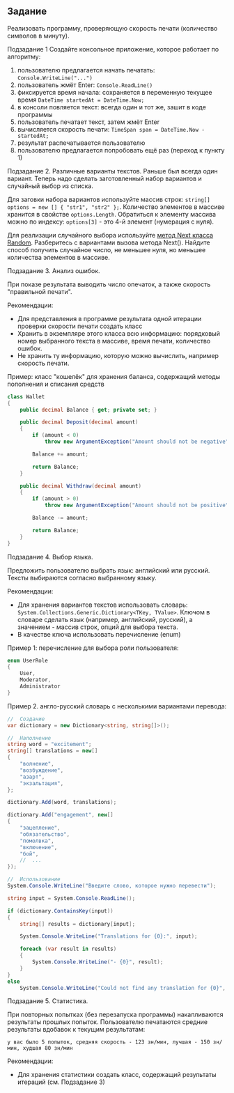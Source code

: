 ## Задание

Реализовать программу, проверяющую скорость печати (количество символов в минуту).



Подзадание 1
Создайте консольное приложение, которое работает по алгоритму:
1. пользователю предлагается начать печатать: `Console.WriteLine("...")`
2. пользователь жмёт Enter: `Console.ReadLine()`
3. фиксируется время начала: сохраняется в переменную текущее время `DateTime startedAt = DateTime.Now;`
4. в консоли повляется текст: всегда один и тот же, зашит в коде программы
5. пользователь печатает текст, затем жмёт Enter
6. вычисляется скорость печати: `TimeSpan span = DateTime.Now - startedAt;` 
7. результат распечатывается пользователю
8. пользователю предлагается попробовать ещё раз (переход к пункту 1)

Подзадание 2. Различные варианты текстов. 
Раньше был всегда один вариант. Теперь надо сделать заготовленный набор вариантов и случайный выбор из списка. 

Для заговки набора вариантов используйте массив строк: `string[] options = new [] { "str1", "str2" };`. Количество элементов в массиве хранится в свойстве `options.Length`. Обратиться к элементу массива можно по индексу: `options[3]` - это 4-й элемент (нумерация с нуля).

Для реализации случайного выбора используйте [метод Next класса Random](https://docs.microsoft.com/en-us/dotnet/api/system.random.next). Разберитесь с вариантами вызова метода Next(). Найдите способ получить случайное число, не меньшее нуля, но меньшее количества элементов в массиве.

Подзадание 3. Анализ ошибок.

При показе результата выводить число опечаток, а также скорость "правильной печати".

Рекомендации:
- Для представления в программе результата одной итерации проверки скорости печати создать класс
- Хранить в экземпляре этого класса всю информацию: порядковый номер выбранного текста в массиве, время печати, количество ошибок.
- Не хранить ту информацию, которую можно вычислить, например скорость печати.

Пример: класс "кошелёк" для хранения баланса, содержащий методы пополнения и списания средств

```cs
class Wallet
{
    public decimal Balance { get; private set; }

    public decimal Deposit(decimal amount)
    {
        if (amount < 0)
            throw new ArgumentException("Amount should not be negative");

        Balance += amount;

        return Balance;
    }

    public decimal Withdraw(decimal amount)
    {
        if (amount > 0)
            throw new ArgumentException("Amount should not be positive");

        Balance -= amount;

        return Balance;
    }
}
```

Подзадание 4. Выбор языка.

Предложить пользователю выбрать язык: английский или русский. Тексты выбираются согласно выбранному языку.

Рекомендации:
- Для хранения вариантов текстов использовать словарь: `System.Collections.Generic.Dictionary<TKey, TValue>`. Ключом в словаре сделать язык (например, английский, русский), а значением - массив строк, опций для выбора текста.
- В качестве ключа использовать перечисление (enum)

Пример 1: перечисление для выбора роли пользователя:

```cs
enum UserRole
{
    User,
    Moderator,
    Administrator
}
```

Пример 2. англо-русский словарь с несколькими вариантами перевода:

```cs
//  Создание
var dictionary = new Dictionary<string, string[]>();

//  Наполнение
string word = "excitement";
string[] translations = new[]
{
    "волнение",
    "возбуждение",
    "азарт",
    "экзальтация",
};

dictionary.Add(word, translations);

dictionary.Add("engagement", new[]
{
    "зацепление",
    "обязательство",
    "помолвка",
    "включение",
    "бой",
    //  ...
});

//  Использование
System.Console.WriteLine("Введите слово, которое нужно перевести");

string input = System.Console.ReadLine();

if (dictionary.ContainsKey(input))
{
    string[] results = dictionary[input];

    System.Console.WriteLine("Translations for {0}:", input);

    foreach (var result in results)
    {
        System.Console.WriteLine("- {0}", result);
    }
}
else
    System.Console.WriteLine("Could not find any translation for {0}", input);
```

Подзадание 5. Статистика. 

При повторных попытках (без перезапуска программы) накапливаются результаты прошлых попыток. Пользователю печатаются средние результаты вдобавок к текущим результатам:
```
у вас было 5 попыток, средняя скорость - 123 зн/мин, лучшая - 150 зн/мин, худшая 80 зн/мин
```

Рекомендации:
- Для хранения статистики создать класс, содержащий результаты итераций (см. Подзадание 3)
